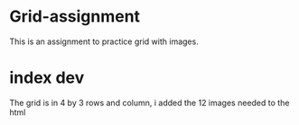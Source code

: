 # Grid-assignment

This is an assignment to practice grid with images.

# index dev

The grid is in 4 by 3 rows and column, i added the 12 images needed to the html
